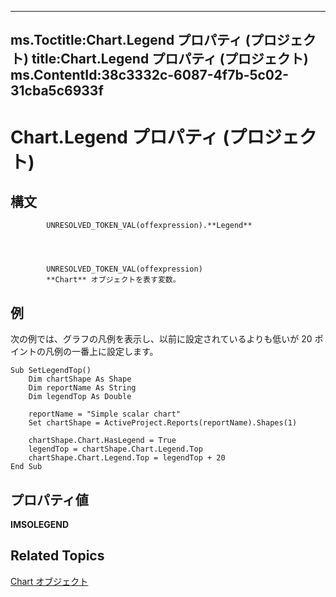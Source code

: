 
---
ms.Toctitle:Chart.Legend プロパティ (プロジェクト)
title:Chart.Legend プロパティ (プロジェクト)
ms.ContentId:38c3332c-6087-4f7b-5c02-31cba5c6933f
---
# Chart.Legend プロパティ (プロジェクト)





## 構文

            UNRESOLVED_TOKEN_VAL(offexpression).**Legend**




            UNRESOLVED_TOKEN_VAL(offexpression)
            **Chart** オブジェクトを表す変数。



## 例
次の例では、グラフの凡例を表示し、以前に設定されているよりも低いが 20 ポイントの凡例の一番上に設定します。

```vba
Sub SetLegendTop()
    Dim chartShape As Shape
    Dim reportName As String
    Dim legendTop As Double
    
    reportName = "Simple scalar chart"
    Set chartShape = ActiveProject.Reports(reportName).Shapes(1)
    
    chartShape.Chart.HasLegend = True
    legendTop = chartShape.Chart.Legend.Top
    chartShape.Chart.Legend.Top = legendTop + 20
End Sub
```




## プロパティ値
**IMSOLEGEND**



## Related Topics

[Chart オブジェクト](810d4ec1-69d2-c432-b9da-57042b783b85.md)




